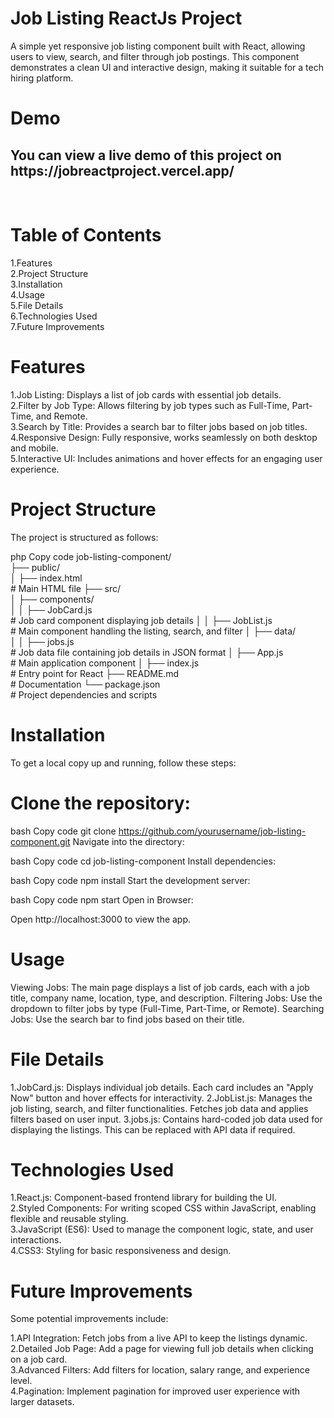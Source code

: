<h1>Job Listing ReactJs Project</h1>

A simple yet responsive job listing component built with React, allowing users to view, search, and filter through job postings. This component demonstrates a clean UI and interactive design, making it suitable for a tech hiring platform.<br>

<h1>Demo</h1>

<h2> You can view a live demo of this project on https://jobreactproject.vercel.app/       </h2><br>

<h1>Table of Contents</h1>

1.Features<br>
2.Project Structure<br>
3.Installation<br>
4.Usage<br>
5.File Details<br>
6.Technologies Used<br>
7.Future Improvements<br>


<h1>Features</h1>

1.Job Listing: Displays a list of job cards with essential job details.<br>
2.Filter by Job Type: Allows filtering by job types such as Full-Time, Part-Time, and Remote.<br>
3.Search by Title: Provides a search bar to filter jobs based on job titles.<br>
4.Responsive Design: Fully responsive, works seamlessly on both desktop and mobile.<br>
5.Interactive UI: Includes animations and hover effects for an engaging user experience.<br>


<h1>Project Structure</h1>

The project is structured as follows:

php
Copy code
job-listing-component/<br>
├── public/<br>
│   ├── index.html      <br>    # Main HTML file
├── src/<br>
│   ├── components/<br>
│   │   ├── JobCard.js     <br> # Job card component displaying job details
│   │   ├── JobList.js     <br> # Main component handling the listing, search, and filter
│   ├── data/<br>
│   │   ├── jobs.js        <br> # Job data file containing job details in JSON format
│   ├── App.js            <br>  # Main application component
│   ├── index.js          <br>  # Entry point for React
├── README.md             <br>  # Documentation
└── package.json           <br> # Project dependencies and scripts



<h1>Installation</h1>
To get a local copy up and running, follow these steps:

<h1>Clone the repository:</h1>

bash
Copy code
git clone https://github.com/yourusername/job-listing-component.git
Navigate into the directory:

bash
Copy code
cd job-listing-component
Install dependencies:

bash
Copy code
npm install
Start the development server:

bash
Copy code
npm start
Open in Browser:

Open http://localhost:3000 to view the app.


<h1>Usage</h1>
Viewing Jobs: The main page displays a list of job cards, each with a job title, company name, location, type, and description.
Filtering Jobs: Use the dropdown to filter jobs by type (Full-Time, Part-Time, or Remote).
Searching Jobs: Use the search bar to find jobs based on their title.


<h1>File Details</h1>

1.JobCard.js: Displays individual job details. Each card includes an "Apply Now" button and hover effects for interactivity.
2.JobList.js: Manages the job listing, search, and filter functionalities. Fetches job data and applies filters based on user input.
3.jobs.js: Contains hard-coded job data used for displaying the listings. This can be replaced with API data if required.

<h1>Technologies Used</h1>

1.React.js: Component-based frontend library for building the UI.<br>
2.Styled Components: For writing scoped CSS within JavaScript, enabling flexible and reusable styling.<br>
3.JavaScript (ES6): Used to manage the component logic, state, and user interactions.<br>
4.CSS3: Styling for basic responsiveness and design.<br>


<h1>Future Improvements</h1>

Some potential improvements include:

1.API Integration: Fetch jobs from a live API to keep the listings dynamic.<br>
2.Detailed Job Page: Add a page for viewing full job details when clicking on a job card.<br>
3.Advanced Filters: Add filters for location, salary range, and experience level.<br>
4.Pagination: Implement pagination for improved user experience with larger datasets.<br>
